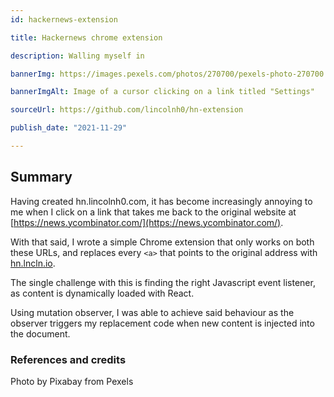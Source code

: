 ```yaml
---
id: hackernews-extension

title: Hackernews chrome extension

description: Walling myself in

bannerImg: https://images.pexels.com/photos/270700/pexels-photo-270700.jpeg

bannerImgAlt: Image of a cursor clicking on a link titled "Settings"

sourceUrl: https://github.com/lincolnh0/hn-extension

publish_date: "2021-11-29"

---
```


## Summary

Having created hn.lincolnh0.com, it has become increasingly annoying to me when I click on a link that takes me back to the original website at [https://news.ycombinator.com/](https://news.ycombinator.com/).

With that said, I wrote a simple Chrome extension that only works on both these URLs, and replaces every ```<a>``` that points to the original address with [hn.lncln.io](hn.lncln.io).

The single challenge with this is finding the right Javascript event listener, as content is dynamically loaded with React.

Using mutation observer, I was able to achieve said behaviour as the observer triggers my replacement code when new content is injected into the document.

### References and credits
Photo by Pixabay from Pexels